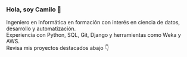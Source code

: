### Hola, soy Camilo 👋  
Ingeniero en Informática en formación con interés en ciencia de datos, desarrollo y automatización.  
Experiencia con Python, SQL, Git, Django y herramientas como Weka y AWS.  
Revisa mis proyectos destacados abajo 👇

